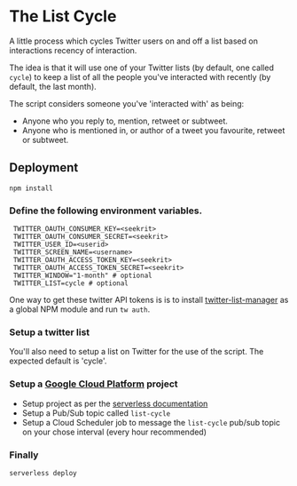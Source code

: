 # The List Cycle

A little process which cycles Twitter users on and off a list based on interactions recency of interaction.

The idea is that it will use one of your Twitter lists (by default, one called `cycle`) to keep a list of all the people you've interacted with recently (by default, the last month).

The script considers someone you've 'interacted with' as being:

- Anyone who you reply to, mention, retweet or subtweet.
- Anyone who is mentioned in, or author of a tweet you favourite, retweet or subtweet.

## Deployment

`npm install`

### Define the following environment variables.

```
 TWITTER_OAUTH_CONSUMER_KEY=<seekrit>
 TWITTER_OAUTH_CONSUMER_SECRET=<seekrit>
 TWITTER_USER_ID=<userid>
 TWITTER_SCREEN_NAME=<username>
 TWITTER_OAUTH_ACCESS_TOKEN_KEY=<seekrit>
 TWITTER_OAUTH_ACCESS_TOKEN_SECRET=<seekrit>
 TWITTER_WINDOW="1-month" # optional
 TWITTER_LIST=cycle # optional
```

One way to get these twitter API tokens is is to install [twitter-list-manager](https://github.com/drzax/twitter-list-manager) as a global NPM module and run `tw auth`.

### Setup a twitter list

You'll also need to setup a list on Twitter for the use of the script. The expected default is 'cycle'.

### Setup a [Google Cloud Platform](https://cloud.google.com) project

- Setup project as per the [serverless documentation](https://serverless.com/framework/docs/providers/google/guide/credentials/)
- Setup a Pub/Sub topic called `list-cycle`
- Setup a Cloud Scheduler job to message the `list-cycle` pub/sub topic on your chose interval (every hour recommended)

### Finally

```
serverless deploy
```

